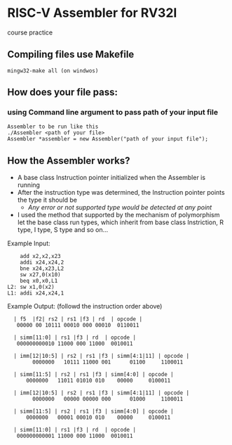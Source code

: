 # RISC-V Assembler for RV32I
course practice

## Compiling files use Makefile
    mingw32-make all (on windwos)

## How does your file pass: 
### using Command line argument to pass path of your input file 
    Assembler to be run like this
    ./Assembler <path of your file>
    Assembler *assembler = new Assembler("path of your input file");
## How the Assembler works?
*   A base class Instruction pointer initialized when the Assembler is running
*   After the instruction type was determined, the Instruction pointer points the type it should be
    *   *Any error or not supported type would be detected at any point*
*   I used the method that supported by the mechanism of polymorphism let the base class run types, which inherit from base class Instriction, R type, I type, S type and so on...

Example Input:
    
        add x2,x2,x23       
        addi x24,x24,2
        bne x24,x23,L2
        sw x27,0(x10)
        beq x0,x0,L1
    L2: sw x1,0(x2)
    L1: addi x24,x24,1

Example Output: (followd the instruction order above)

      | f5  |f2| rs2 | rs1 |f3 | rd  | opcode |
       00000 00 10111 00010 000 00010  0110011

      | simm[11:0] | rs1 |f3 | rd  | opcode |
       000000000010 11000 000 11000  0010011

      | imm[12|10:5] | rs2 | rs1 |f3 | simm[4:1|11] | opcode |
            0000000   10111 11000 001      01100     1100011

      | simm[11:5] | rs2 | rs1 |f3 | simm[4:0] | opcode |
          0000000   11011 01010 010    00000     0100011

      | imm[12|10:5] | rs2 | rs1 |f3 | simm[4:1|11] | opcode |
            0000000   00000 00000 000      01000     1100011

      | simm[11:5] | rs2 | rs1 |f3 | simm[4:0] | opcode |
          0000000   00001 00010 010    00000     0100011

      | simm[11:0] | rs1 |f3 | rd  | opcode |
       000000000001 11000 000 11000  0010011
  
  
